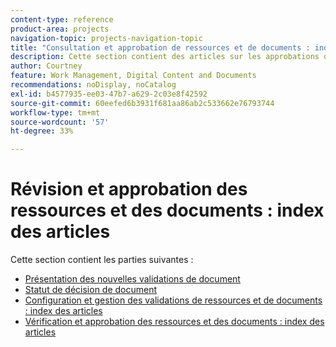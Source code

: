 ```yaml
---
content-type: reference
product-area: projects
navigation-topic: projects-navigation-topic
title: "Consultation et approbation de ressources et de documents : index de l’article"
description: Cette section contient des articles sur les approbations de documents dans Adobe Workfront.
author: Courtney
feature: Work Management, Digital Content and Documents
recommendations: noDisplay, noCatalog
exl-id: b4577935-ee03-47b7-a629-2c03e8f42592
source-git-commit: 60eefed6b3931f681aa86ab2c533662e76793744
workflow-type: tm+mt
source-wordcount: '57'
ht-degree: 33%

---
```


# Révision et approbation des ressources et des documents : index des articles

Cette section contient les parties suivantes :

* [Présentation des nouvelles validations de document](/help/quicksilver/review-and-approve-work/document-reviews-and-approvals/document-approvals-overview.md)
* [Statut de décision de document](/help/quicksilver/review-and-approve-work/document-reviews-and-approvals/manage-document-approvals/document-approval-status.md)
* [Configuration et gestion des validations de ressources et de documents : index des articles](/help/quicksilver/review-and-approve-work/document-reviews-and-approvals/manage-document-approvals/set-up-and-manage-doc-asset-approvals-toc.md)
* [Vérification et approbation des ressources et des documents : index des articles](/help/quicksilver/review-and-approve-work/document-reviews-and-approvals/review-and-approve-documents/review-documents-toc.md)

